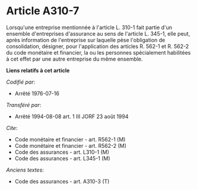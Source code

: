# Article A310-7

Lorsqu'une entreprise mentionnée à l'article L. 310-1 fait partie d'un ensemble d'entreprises d'assurance au sens de
l'article L. 345-1, elle peut, après information de l'entreprise sur laquelle pèse l'obligation de consolidation, désigner,
pour l'application des articles R. 562-1 et R. 562-2 du code monétaire et financier, la ou les personnes spécialement
habilitées à cet effet par une autre entreprise du même ensemble.

**Liens relatifs à cet article**

_Codifié par_:

  - Arrêté 1976-07-16

_Transféré par_:

  - Arrêté 1994-08-08 art. 1 III JORF 23 août 1994

_Cite_:

  - Code monétaire et financier - art. R562-1 (M)
  - Code monétaire et financier - art. R562-2 (M)
  - Code des assurances - art. L310-1 (M)
  - Code des assurances - art. L345-1 (M)

_Anciens textes_:

  - Code des assurances - art. A310-3 (T)
